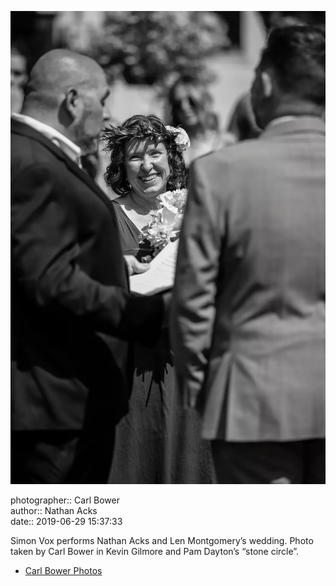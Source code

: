 ![Simon Vox performs Nathan Acks and Len Montgomery’s wedding](assets/2019-06-29-set-1-the-ceremony-17.webp)

photographer:: Carl Bower  
author:: Nathan Acks  
date:: 2019-06-29 15:37:33

Simon Vox performs Nathan Acks and Len Montgomery’s wedding. Photo taken by Carl Bower in Kevin Gilmore and Pam Dayton’s “stone circle”.

* [Carl Bower Photos](https://carlbowerphotos.com)

